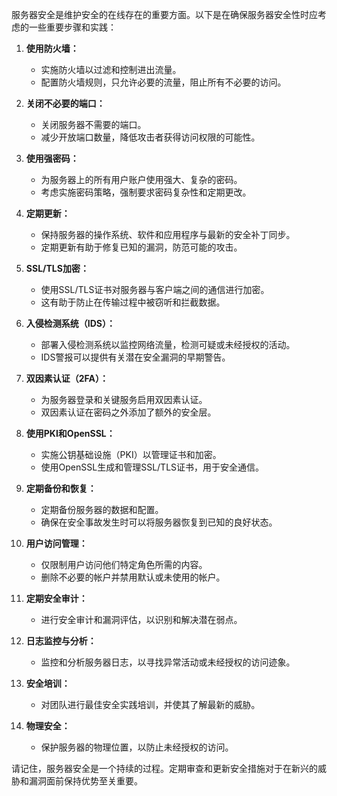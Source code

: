 服务器安全是维护安全的在线存在的重要方面。以下是在确保服务器安全性时应考虑的一些重要步骤和实践：

1. **使用防火墙：**
   - 实施防火墙以过滤和控制进出流量。
   - 配置防火墙规则，只允许必要的流量，阻止所有不必要的访问。

2. **关闭不必要的端口：**
   - 关闭服务器不需要的端口。
   - 减少开放端口数量，降低攻击者获得访问权限的可能性。

3. **使用强密码：**
   - 为服务器上的所有用户账户使用强大、复杂的密码。
   - 考虑实施密码策略，强制要求密码复杂性和定期更改。

4. **定期更新：**
   - 保持服务器的操作系统、软件和应用程序与最新的安全补丁同步。
   - 定期更新有助于修复已知的漏洞，防范可能的攻击。

5. **SSL/TLS加密：**
   - 使用SSL/TLS证书对服务器与客户端之间的通信进行加密。
   - 这有助于防止在传输过程中被窃听和拦截数据。

6. **入侵检测系统（IDS）：**
   - 部署入侵检测系统以监控网络流量，检测可疑或未经授权的活动。
   - IDS警报可以提供有关潜在安全漏洞的早期警告。

7. **双因素认证（2FA）：**
   - 为服务器登录和关键服务启用双因素认证。
   - 双因素认证在密码之外添加了额外的安全层。

8. **使用PKI和OpenSSL：**
   - 实施公钥基础设施（PKI）以管理证书和加密。
   - 使用OpenSSL生成和管理SSL/TLS证书，用于安全通信。

9. **定期备份和恢复：**
   - 定期备份服务器的数据和配置。
   - 确保在安全事故发生时可以将服务器恢复到已知的良好状态。

10. **用户访问管理：**
    - 仅限制用户访问他们特定角色所需的内容。
    - 删除不必要的帐户并禁用默认或未使用的帐户。

11. **定期安全审计：**
    - 进行安全审计和漏洞评估，以识别和解决潜在弱点。

12. **日志监控与分析：**
    - 监控和分析服务器日志，以寻找异常活动或未经授权的访问迹象。

13. **安全培训：**
    - 对团队进行最佳安全实践培训，并使其了解最新的威胁。

14. **物理安全：**
    - 保护服务器的物理位置，以防止未经授权的访问。

请记住，服务器安全是一个持续的过程。定期审查和更新安全措施对于在新兴的威胁和漏洞面前保持优势至关重要。